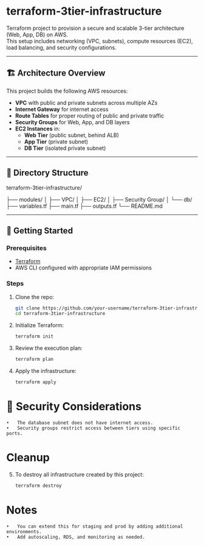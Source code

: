 # terraform-3tier-infrastructure

Terraform project to provision a secure and scalable 3-tier architecture (Web, App, DB) on AWS.  
This setup includes networking (VPC, subnets), compute resources (EC2), load balancing, and security configurations.

---

## 🏗️ Architecture Overview

This project builds the following AWS resources:

- **VPC** with public and private subnets across multiple AZs
- **Internet Gateway** for internet access
- **Route Tables** for proper routing of public and private traffic
- **Security Groups** for Web, App, and DB layers
- **EC2 Instances** in:
  - **Web Tier** (public subnet, behind ALB)
  - **App Tier** (private subnet)
  - **DB Tier** (isolated private subnet)

---

## 📁 Directory Structure
terraform-3tier-infrastructure/

├── modules/
│   ├── VPC/
│   ├── EC2/
│   ├── Security Group/
│   └── db/
├── variables.tf
├── main.tf
├── outputs.tf
└── README.md

---

## 🚀 Getting Started

### Prerequisites

- [Terraform](https://developer.hashicorp.com/terraform/tutorials/aws-get-started/install-cli)
- AWS CLI configured with appropriate IAM permissions

### Steps

1. Clone the repo:
   ```bash
   git clone https://github.com/your-username/terraform-3tier-infrastructure.git
   cd terraform-3tier-infrastructure

2.	Initialize Terraform:
    ```bash
    terraform init

3. Review the execution plan:
    ```bash
    terraform plan

4. Apply the infrastructure:
    ```bash
    terraform apply


# 🔐 Security Considerations
	•	The database subnet does not have internet access.
	•	Security groups restrict access between tiers using specific ports.


# Cleanup
5. To destroy all infrastructure created by this project:
    ```bash
    terraform destroy


# Notes
	•	You can extend this for staging and prod by adding additional environments.
	•	Add autoscaling, RDS, and monitoring as needed.